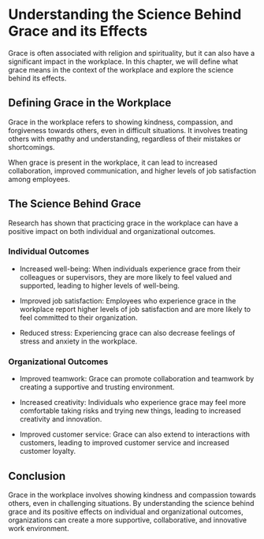 Understanding the Science Behind Grace and its Effects
==================================================================================================

Grace is often associated with religion and spirituality, but it can also have a significant impact in the workplace. In this chapter, we will define what grace means in the context of the workplace and explore the science behind its effects.

Defining Grace in the Workplace
-------------------------------

Grace in the workplace refers to showing kindness, compassion, and forgiveness towards others, even in difficult situations. It involves treating others with empathy and understanding, regardless of their mistakes or shortcomings.

When grace is present in the workplace, it can lead to increased collaboration, improved communication, and higher levels of job satisfaction among employees.

The Science Behind Grace
------------------------

Research has shown that practicing grace in the workplace can have a positive impact on both individual and organizational outcomes.

### Individual Outcomes

* Increased well-being: When individuals experience grace from their colleagues or supervisors, they are more likely to feel valued and supported, leading to higher levels of well-being.

* Improved job satisfaction: Employees who experience grace in the workplace report higher levels of job satisfaction and are more likely to feel committed to their organization.

* Reduced stress: Experiencing grace can also decrease feelings of stress and anxiety in the workplace.

### Organizational Outcomes

* Improved teamwork: Grace can promote collaboration and teamwork by creating a supportive and trusting environment.

* Increased creativity: Individuals who experience grace may feel more comfortable taking risks and trying new things, leading to increased creativity and innovation.

* Improved customer service: Grace can also extend to interactions with customers, leading to improved customer service and increased customer loyalty.

Conclusion
----------

Grace in the workplace involves showing kindness and compassion towards others, even in challenging situations. By understanding the science behind grace and its positive effects on individual and organizational outcomes, organizations can create a more supportive, collaborative, and innovative work environment.
